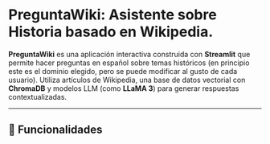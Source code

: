 # PreguntaWiki: Asistente sobre Historia basado en Wikipedia.
**PreguntaWiki** es una aplicación interactiva construida con **Streamlit** que permite hacer preguntas en español sobre temas históricos (en principio este es el dominio elegido, pero se puede modificar al gusto de cada usuario). Utiliza artículos de Wikipedia, una base de datos vectorial con **ChromaDB** y modelos LLM (como **LLaMA 3**) para generar respuestas contextualizadas.

---

## 📌 Funcionalidades
